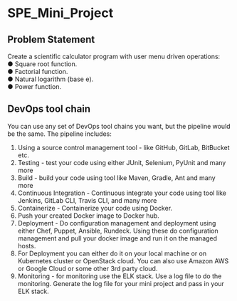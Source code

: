 # SPE_Mini_Project
## Problem Statement
Create a scientific calculator program with user menu driven operations:  
● Square root function.  
● Factorial function.  
● Natural logarithm (base е).  
● Power function.  

## DevOps tool chain
You can use any set of DevOps tool chains you want, but the pipeline would be the same.
The pipeline includes:
1. Using a source control management tool - like GitHub, GitLab, BitBucket etc.
2. Testing - test your code using either JUnit, Selenium, PyUnit and many more
3. Build - build your code using tool like Maven, Gradle, Ant and many more
4. Continuous Integration - Continuous integrate your code using tool like Jenkins,
GitLab CLI, Travis CLI, and many more
5. Containerize - Containerize your code using Docker.
6. Push your created Docker image to Docker hub.
7. Deployment - Do configuration management and deployment using either Chef,
Puppet, Ansible, Rundeck. Using these do configuration management and pull your
docker image and run it on the managed hosts.
8. For Deployment you can either do it on your local machine or on Kubernetes cluster
or OpenStack cloud. You can also use Amazon AWS or Google Cloud or some other
3rd party cloud.
9. Monitoring - for monitoring use the ELK stack. Use a log file to do the monitoring.
Generate the log file for your mini project and pass in your ELK stack.
